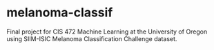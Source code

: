 # melanoma-classif
Final project for CIS 472 Machine Learning at the University of Oregon using SIIM-ISIC Melanoma Classification Challenge dataset.
